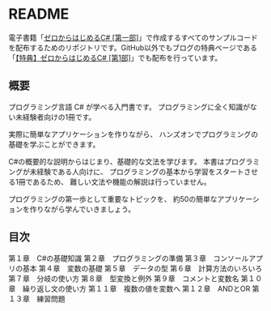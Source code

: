 # README
電子書籍「<a href="https://www.amazon.co.jp/%E3%82%BC%E3%83%AD%E3%81%8B%E3%82%89%E3%81%AF%E3%81%98%E3%82%81%E3%82%8BC-%E7%AC%AC1%E9%83%A8-Hiro-Furukawa-ebook/dp/B0B2MR29CV/ref=sr_1_1?qid=1653916855&refinements=p_27%3AHiro+Furukawa&s=digital-text&sr=1-1&text=Hiro+Furukawa" target="_blank" rel="noopener noreferrer">ゼロからはじめるC# [第一部]</a>」で作成するすべてのサンプルコードを配布するためのリポジトリです。GitHub以外でもブログの特典ページである「<a href="https://hirofurukawa.com/reward-the-basics-of-csharp-1/" target="_blank" rel="noopener noreferrer">【特典】ゼロからはじめるC# [第1部]</a>」でも配布を行っています。

## 概要
プログラミング言語 C# が学べる入門書です。
プログラミングに全く知識がない未経験者向けの1冊です。

実際に簡単なアプリケーションを作りながら、
ハンズオンでプログラミングの基礎を学ぶことができます。

C#の概要的な説明からはじまり、基礎的な文法を学びます。
本書はプログラミングが未経験である人向けに、
プログラミングの基本から学習をスタートさせる1冊であるため、
難しい文法や機能の解説は行っていません。

プログラミングの第一歩として重要なトピックを、
約50の簡単なアプリケーションを作りながら学んでいきましょう。

## 目次
第１章　C#の基礎知識
第２章　プログラミングの準備
第３章　コンソールアプリの基本
第４章　変数の基礎
第５章　データの型
第６章　計算方法のいろいろ
第７章　分岐の使い方
第８章　型変換と例外
第９章　コメントと変数名
第１０章　繰り返し文の使い方
第１１章　複数の値を変数へ
第１２章　ANDとOR
第１３章　練習問題
